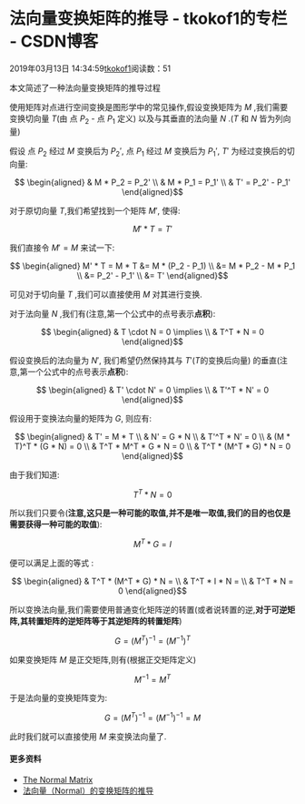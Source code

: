 # 法向量变换矩阵的推导 - tkokof1的专栏 - CSDN博客

2019年03月13日 14:34:59[tkokof1](https://me.csdn.net/tkokof1)阅读数：51


> 
本文简述了一种法向量变换矩阵的推导过程

使用矩阵对点进行空间变换是图形学中的常见操作,假设变换矩阵为 $M$ ,我们需要变换切向量 $T$(由 点 $P_2$ - 点 $P_1$ 定义) 以及与其垂直的法向量 $N$ .($T$ 和 $N$ 皆为列向量)

假设 点 $P_2$ 经过 $M$ 变换后为 $P_2'$, 点 $P_1$ 经过 $M$ 变换后为 $P_1'$, $T'$ 为经过变换后的切向量:

$$    \begin{aligned}    & M * P_2 = P_2' \\ & M * P_1 = P_1' \\ & T' = P_2' - P_1'    \end{aligned}$$

对于原切向量 $T$,我们希望找到一个矩阵 $M'$, 使得:

$$    M' * T = T'$$

我们直接令 $M' = M$ 来试一下:

$$    \begin{aligned}    M' * T = M * T &= M * (P_2 - P_1) \\ &= M * P_2 - M * P_1 \\ &= P_2' - P_1' \\ &= T'    \end{aligned}$$

可见对于切向量 $T$ ,我们可以直接使用 $M$ 对其进行变换.

对于法向量 $N$ ,我们有(注意,第一个公式中的点号表示**点积**):

$$    \begin{aligned}    & T \cdot N = 0 \implies \\ & T^T * N = 0    \end{aligned}$$

假设变换后的法向量为 $N'$, 我们希望仍然保持其与 $T'$($T$的变换后向量) 的垂直(注意,第一个公式中的点号表示**点积**):

$$    \begin{aligned}    & T' \cdot N' = 0 \implies \\ & T'^T * N' = 0    \end{aligned}$$

假设用于变换法向量的矩阵为 $G$, 则应有:

$$    \begin{aligned}    & T' = M * T \\ & N' = G * N \\ & T'^T * N' = 0 \\ & (M * T)^T * (G * N) = 0 \\ & T^T * M^T * G * N = 0 \\ & T^T * (M^T * G) * N = 0    \end{aligned}$$

由于我们知道:

$$    T^T * N = 0$$

所以我们只要令(**注意,这只是一种可能的取值,并不是唯一取值,我们的目的也仅是需要获得一种可能的取值**):

$$    M^T * G = I$$

便可以满足上面的等式 :

$$    \begin{aligned}    & T^T * (M^T * G) * N = \\    & T^T * I * N = \\    & T^T * N = 0    \end{aligned}$$

所以变换法向量,我们需要使用普通变化矩阵逆的转置(或者说转置的逆,**对于可逆矩阵,其转置矩阵的逆矩阵等于其逆矩阵的转置矩阵**)

$$    G = (M^T)^{-1} = (M^{-1})^T$$

如果变换矩阵 $M$ 是正交矩阵,则有(根据正交矩阵定义)

$$    M^{-1} = M^T$$

于是法向量的变换矩阵变为:

$$    G = (M^T)^{-1} = (M^{-1})^{-1} = M$$

此时我们就可以直接使用 $M$ 来变换法向量了.

#### 更多资料
- [The Normal Matrix](http://www.lighthouse3d.com/tutorials/glsl-12-tutorial/the-normal-matrix/)
- [法向量（Normal）的变换矩阵的推导](https://www.nigauri.co/%E6%B3%95%E5%90%91%E9%87%8F%EF%BC%88normal%EF%BC%89%E7%9A%84%E5%8F%98%E6%8D%A2%E7%9F%A9%E9%98%B5%E7%9A%84%E6%8E%A8%E5%AF%BC/)

